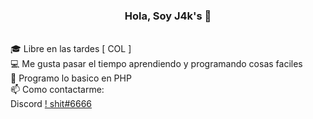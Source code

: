 <h3 align="center">Hola, Soy J4k's 👋</h3>
  <br>
  🎓 Libre en las tardes [ COL ]
  <br>
  💻 Me gusta pasar el tiempo aprendiendo y programando cosas faciles
  <br>
  🔬 Programo lo basico en PHP
  <br>
  📫 Como contactarme: 
  <br>
  Discord <a href="mailto: https://discord.com/channels/@me">!          shit#6666</a>
</p>
